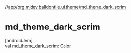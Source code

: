 //[app](../../index.md)/[org.mjdev.balldontlie.ui.theme](index.md)/[md_theme_dark_scrim](md_theme_dark_scrim.md)

# md_theme_dark_scrim

[androidJvm]\
val [md_theme_dark_scrim](md_theme_dark_scrim.md): [Color](https://developer.android.com/reference/kotlin/androidx/compose/ui/graphics/Color.html)
